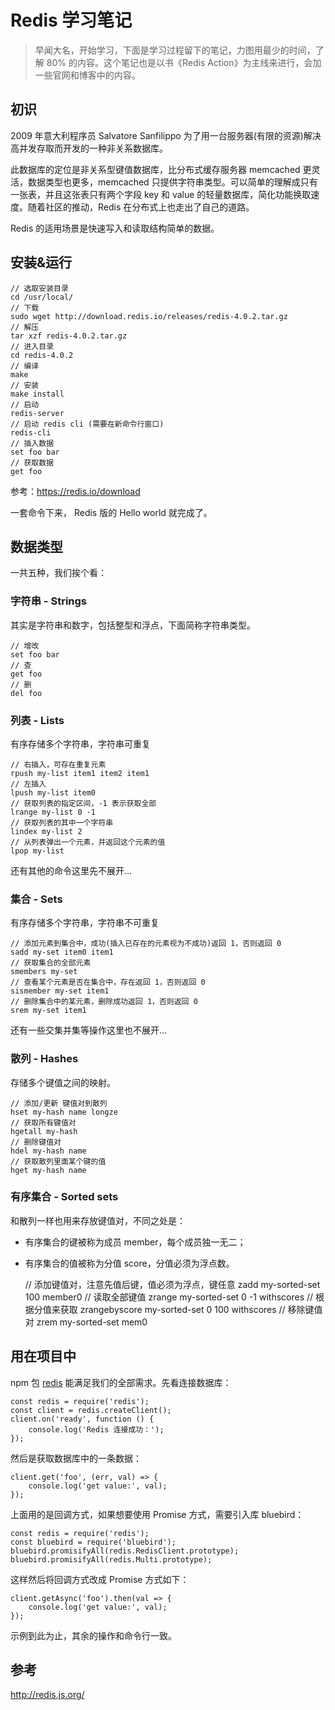 # Redis 学习笔记

> 早闻大名，开始学习，下面是学习过程留下的笔记，力图用最少的时间，了解 80% 的内容。这个笔记也是以书《Redis Action》为主线来进行，会加一些官网和博客中的内容。

## 初识

2009 年意大利程序员 Salvatore Sanfilippo 为了用一台服务器(有限的资源)解决高并发存取而开发的一种非关系数据库。

此数据库的定位是非关系型键值数据库，比分布式缓存服务器 memcached 更灵活，数据类型也更多，memcached 只提供字符串类型。可以简单的理解成只有一张表，并且这张表只有两个字段 key 和 value 的轻量数据库，简化功能换取速度。随着社区的推动，Redis 在分布式上也走出了自己的道路。

Redis 的适用场景是快速写入和读取结构简单的数据。

## 安装&运行

    // 选取安装目录
    cd /usr/local/
    // 下载
    sudo wget http://download.redis.io/releases/redis-4.0.2.tar.gz
    // 解压
    tar xzf redis-4.0.2.tar.gz
    // 进入目录
    cd redis-4.0.2
    // 编译
    make
    // 安装
    make install
    // 启动
    redis-server
    // 启动 redis cli (需要在新命令行窗口)
    redis-cli
    // 插入数据
    set foo bar
    // 获取数据
    get foo

参考：https://redis.io/download

一套命令下来， Redis 版的 Hello world 就完成了。

## 数据类型

一共五种，我们挨个看：

### 字符串 - Strings

其实是字符串和数字，包括整型和浮点，下面简称字符串类型。

    // 增改
    set foo bar
    // 查
    get foo
    // 删
    del foo

### 列表 - Lists

有序存储多个字符串，字符串可重复

    // 右插入，可存在重复元素
    rpush my-list item1 item2 item1
    // 左插入
    lpush my-list item0
    // 获取列表的指定区间，-1 表示获取全部
    lrange my-list 0 -1
    // 获取列表的其中一个字符串
    lindex my-list 2
    // 从列表弹出一个元素，并返回这个元素的值
    lpop my-list

还有其他的命令这里先不展开...

### 集合 - Sets

有序存储多个字符串，字符串不可重复

    // 添加元素到集合中，成功(插入已存在的元素视为不成功)返回 1，否则返回 0
    sadd my-set item0 item1
    // 获取集合的全部元素
    smembers my-set
    // 查看某个元素是否在集合中，存在返回 1，否则返回 0
    sismember my-set item1
    // 删除集合中的某元素，删除成功返回 1，否则返回 0
    srem my-set item1

还有一些交集并集等操作这里也不展开...

### 散列 - Hashes

存储多个键值之间的映射。

    // 添加/更新 键值对到散列
    hset my-hash name longze
    // 获取所有键值对
    hgetall my-hash
    // 删除键值对
    hdel my-hash name
    // 获取散列里面某个键的值
    hget my-hash name


### 有序集合 - Sorted sets

和散列一样也用来存放键值对，不同之处是：

- 有序集合的键被称为成员 member，每个成员独一无二；
- 有序集合的值被称为分值 score，分值必须为浮点数。

    // 添加键值对，注意先值后键，值必须为浮点，键任意
    zadd my-sorted-set 100 member0
    // 读取全部键值
    zrange my-sorted-set 0 -1 withscores
    // 根据分值来获取
    zrangebyscore my-sorted-set 0 100 withscores
    // 移除键值对
    zrem my-sorted-set mem0

## 用在项目中

npm 包 [redis](https://www.npmjs.com/package/redis) 能满足我们的全部需求。先看连接数据库：

    const redis = require('redis');
    const client = redis.createClient();
    client.on('ready', function () {
        console.log('Redis 连接成功：');
    });

然后是获取数据库中的一条数据：

    client.get('foo', (err, val) => {
        console.log('get value:', val);
    });

上面用的是回调方式，如果想要使用 Promise 方式，需要引入库 bluebird：

    const redis = require('redis');
    const bluebird = require('bluebird');
    bluebird.promisifyAll(redis.RedisClient.prototype);
    bluebird.promisifyAll(redis.Multi.prototype);

这样然后将回调方式改成 Promise 方式如下：

    client.getAsync('foo').then(val => {
        console.log('get value:', val);
    });

示例到此为止，其余的操作和命令行一致。

## 参考

http://redis.js.org/
